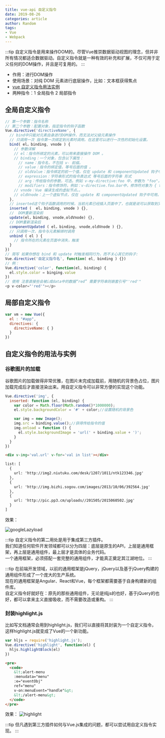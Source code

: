 ```yaml
---
title: vue-api 自定义指令
date: 2019-08-26
categories: article
author: Random
tags:
- Vue
- Webpack
---
```


:::tip
自定义指令是用来操作DOM的。尽管Vue推崇数据驱动视图的理念，但并非所有情况都适合数据驱动。自定义指令就是一种有效的补充和扩展，不仅可用于定义任何的DOM操作，并且是可复用的。
:::

- 作用：进行DOM操作
- 使用场景：对纯 DOM 元素进行底层操作，比如：文本框获得焦点
- [vue 自定义指令用法实例](https://juejin.im/entry/58b7c5d8ac502e006cfee34a)
- 两种指令：1 全局指令 2 局部指令

## 全局自定义指令

```js
// 第一个参数：指令名称
// 第二个参数：配置对象，指定指令的钩子函数
Vue.directive('directiveName', {
  // bind中只能对元素自身进行DOM操作，而无法对父级元素操作
  // 只调用一次 指令第一次绑定到元素时调用。在这里可以进行一次性的初始化设置。
  bind( el，binding, vnode ) {
    // 参数详解
    // el：指令所绑定的元素，可以用来直接操作 DOM 。
    // binding：一个对象，包含以下属性：
      // name：指令名，不包括 v- 前缀。
      // value：指令的绑定值，等号后面的值 。
      // oldValue：指令绑定的前一个值，仅在 update 和 componentUpdated 钩子中可用。无论值是否改变都可用。
      // expression：字符串形式的指令表达式 等号后面的字符串 形式
      // arg：传给指令的参数，可选。例如 v-my-directive:foo 中，参数为 "foo"。
      // modifiers：指令修饰符。例如：v-directive.foo.bar中，修饰符对象为 { foo: true, bar: true }。
    // vnode：Vue 编译生成的虚拟节点。。
    // oldVnode：上一个虚拟节点，仅在 update 和 componentUpdated 钩子中可用。
  },
  // inserted这个钩子函数调用的时候，当前元素已经插入页面中了，也就是说可以获取到父级节点了
  inserted (  el，binding, vnode ) {},
  //  DOM重新渲染前
  update(el，binding, vnode,oldVnode) {},
  // DOM重新渲染后
  componentUpdated ( el，binding, vnode,oldVnode ) {},
  // 只调用一次，指令与元素解绑时调用
  unbind ( el ) {
    // 指令所在的元素在页面中消失，触发
  }
})
// 简写 如果你想在 bind 和 update 时触发相同行为，而不关心其它的钩子:
Vue.directive('自定义指令名', function( el, binding ) {})
// 例：
Vue.directive('color', function(el, binding) {
  el.style.color = binging.value
})
// 使用 注意直接些会被i成data中的数据“red” 需要字符串则嵌套引号"'red'"
<p v-color="'red'"></p>
```

## 局部自定义指令

```js
var vm = new Vue({
  el : "#app",
  directives: {
    directiveName: { }
  }
})
```

## 自定义指令的用法与实例

### 谷歌图片的加载

谷歌图片的加载做得非常优雅，在图片未完成加载前，用随机的背景色占位，图片加载完成后才直接渲染出来。用自定义指令可以非常方便的实现这个功能。

```js
Vue.directive('img', {
  inserted: function (el, binding) {
    var color = Math.floor(Math.random()*1000000);
    el.style.backgroundColor = '#' + color;//设置随机的背景色

    var img = new Image();
    img.src = binding.value();//获得传给指令的值
    img.onload = function () {
      el.style.backgroundImage = 'url(' + binding.value + ')';
    }
  }
})
```

```html
<div v-img='val.url' v-for='val in list'></div>

list: [
  {
    url: 'http://img2.niutuku.com/desk/1207/1011/ntk123346.jpg'
  },
  {
    url: 'http://img.bizhi.sogou.com/images/2013/10/06/392564.jpg'
  },
  {
    url: 'http://pic.pp3.cm/uploads//201505/2015060502.jpg'
  }
]
```

效果：

![googleLazyload](https://kamchan.oss-cn-shenzhen.aliyuncs.com/personalBlog/pubilc/googleLazyload.gif)

:::tip
自定义指令的第二用处是用于集成第三方插件。
<br>
我们知道任何软件开发领域都可以分为四层：底层是原生的API，上层是通用框架，再上层是通用组件，最上层才是具体的业务代码。
<br>
一个通用框架，必须搭配一套完整的通用组件，才能真正奠定其江湖地位。
:::

:::tip
在前端开发领域，以前的通用框架是jQuery，jQuery以及基于jQuery构建的通用组件形成了一个庞大的生产系统。
<br>
现在的通用框架是Angular、React和Vue，每个框架都需要基于自身构建新的组件库。
<br>
自定义指令好就好在：原先的那些通用组件，无论是纯js的也好，基于jQuery的也好，都可以拿来主义直接吸收，而不需要改造或重构。
:::

### 封装highlight.js

比如写文档通常会用到highlight.js，我们可以直接将其封装为一个自定义指令，这样highlight.js就变成了Vue的一个新功能。

```js
var hljs = require('highlight.js');
Vue.directive('highlight', function(el) {
  hljs.highlightBlock(el)
})
```

```html
<pre>
  <code>
    &lt;alert-menu
    :menudata="menu"
    :e="eventObj"
    ref="menu"
    v-on:menuEvent="handle"&gt;
    &lt;/alert-menu&gt;
  </code>
</pre>
```

效果：
![highlight](https://kamchan.oss-cn-shenzhen.aliyuncs.com/personalBlog/pubilc/highlight.png)

:::tip
但凡遇到第三方插件如何与Vue.js集成的问题，都可以尝试用自定义指令实现。
:::








































